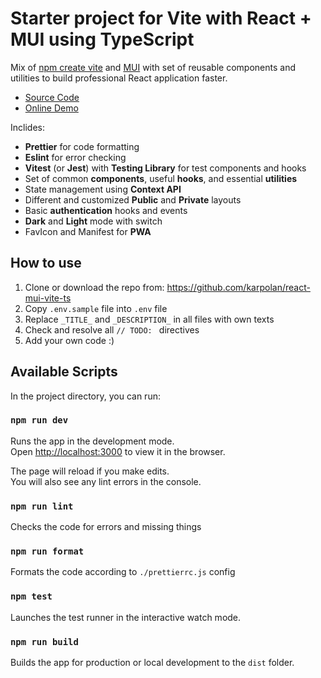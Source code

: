 # Starter project for Vite with React + MUI using TypeScript

Mix of [npm create vite](https://vitejs.dev/guide/) and [MUI](https://mui.com) with set of reusable components
and utilities to build professional React application faster.

- [Source Code](https://github.com/karpolan/react-mui-vite-ts)
- [Online Demo](https://react-mui-vite-ts.netlify.app)

Inclides:

- **Prettier** for code formatting
- **Eslint** for error checking
- **Vitest** (or **Jest**) with **Testing Library** for test components and hooks
- Set of common **components**, useful **hooks**, and essential **utilities**
- State management using **Context API**
- Different and customized **Public** and **Private** layouts
- Basic **authentication** hooks and events
- **Dark** and **Light** mode with switch
- FavIcon and Manifest for **PWA**

## How to use

1. Clone or download the repo from: https://github.com/karpolan/react-mui-vite-ts
2. Copy `.env.sample` file into `.env` file
3. Replace `_TITLE_` and `_DESCRIPTION_` in all files with own texts
4. Check and resolve all `// TODO: ` directives
5. Add your own code :)

## Available Scripts

In the project directory, you can run:

### `npm run dev`

Runs the app in the development mode.<br />
Open [http://localhost:3000](http://localhost:3000) to view it in the browser.

The page will reload if you make edits.<br />
You will also see any lint errors in the console.

### `npm run lint`

Checks the code for errors and missing things

### `npm run format`

Formats the code according to `./prettierrc.js` config

### `npm test`

Launches the test runner in the interactive watch mode.<br />

### `npm run build`

Builds the app for production or local development to the `dist` folder.<br />
